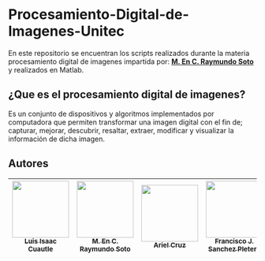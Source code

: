 <h1>Procesamiento-Digital-de-Imagenes-Unitec</h1>
<p>En este repositorio se encuentran los scripts realizados durante la materia procesamiento digital de imagenes impartida por: 
<b><a href="https://github.com/raymundosoto">M. En C. Raymundo Soto</a></b> y realizados en Matlab.</p> 
<h2>¿Que es el procesamiento digital de imagenes?</h2>
<p>Es un conjunto de dispositivos y algoritmos implementados por computadora que permiten transformar una imagen digital con el fin de; capturar, mejorar, descubrir, resaltar, extraer, modificar y visualizar  la información de dicha imagen.</p>
<h2>Autores</h2>

|  [<img src="https://avatars.githubusercontent.com/u/65583500?v=4" width=115><br><sub>Luis Isaac Cuautle</sub>](https://github.com/IsaacCuautle) | [<img src="https://avatars.githubusercontent.com/u/72757419?v=4" width=115><br><sub>M. En C. Raymundo Soto</sub>](https://github.com/raymundosoto) | [<img src="https://avatars.githubusercontent.com/u/114626263?v=4" width=115><br><sub>Ariel Cruz</sub>](https://github.com/ArixlCP) | [<img src="https://avatars.githubusercontent.com/u/114626288?v=4" width=115><br><sub>Francisco J. Sanchez Pletero</sub>](https://github.com/JavierFS11)
| :---: | :---: | :---: | :---: |
